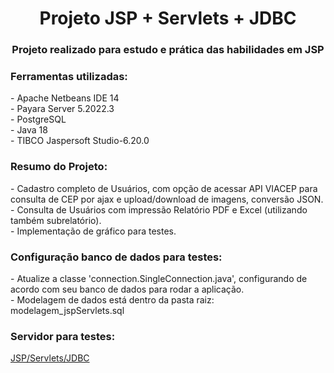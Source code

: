 <h1 align="center">Projeto JSP + Servlets + JDBC</h1>
<h3 align="center">Projeto realizado para estudo e prática das habilidades em JSP</h3>

<h3 align="left">Ferramentas utilizadas:</h3>
- Apache Netbeans IDE 14 
<br/>
- Payara Server 5.2022.3
<br/>
- PostgreSQL 
<br/>
- Java 18
<br/>
- TIBCO Jaspersoft Studio-6.20.0
<br/>

<h3 align="left">Resumo do Projeto:</h3>
- Cadastro completo de Usuários, com opção de acessar API VIACEP para consulta de CEP por ajax e upload/download de imagens, conversão JSON.
<br/>
- Consulta de Usuários com impressão Relatório PDF e Excel (utilizando também subrelatório).
<br/>
- Implementação de gráfico para testes.
<br/>

<h3 align="left">Configuração banco de dados para testes:</h3>
- Atualize a classe 'connection.SingleConnection.java', configurando de acordo com seu banco de dados para rodar a aplicação.
<br/>
- Modelagem de dados está dentro da pasta raiz: modelagem_jspServlets.sql

<h3 align="left">Servidor para testes:</h3>
<p align="left">
<a href="http://198.38.86.119:8080/jsp-servlets" target="blank">JSP/Servlets/JDBC</a>
</p>
